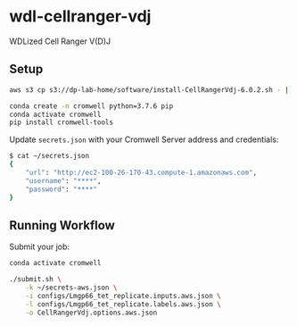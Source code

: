 # wdl-cellranger-vdj

WDLized Cell Ranger V(D)J

## Setup

```bash
aws s3 cp s3://dp-lab-home/software/install-CellRangerVdj-6.0.2.sh - | bash
```

```bash
conda create -n cromwell python=3.7.6 pip
conda activate cromwell
pip install cromwell-tools
```

Update `secrets.json` with your Cromwell Server address and credentials:

```bash
$ cat ~/secrets.json
{
    "url": "http://ec2-100-26-170-43.compute-1.amazonaws.com",
    "username": "****",
    "password": "****"
}
```

## Running Workflow

Submit your job:

```bash
conda activate cromwell

./submit.sh \
    -k ~/secrets-aws.json \
    -i configs/Lmgp66_tet_replicate.inputs.aws.json \
    -l configs/Lmgp66_tet_replicate.labels.aws.json \
    -o CellRangerVdj.options.aws.json
```
